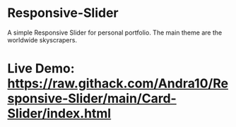 # Responsive-Slider
A simple Responsive Slider for personal portfolio. The main theme are the worldwide skyscrapers.

# Live Demo: https://raw.githack.com/Andra10/Responsive-Slider/main/Card-Slider/index.html
